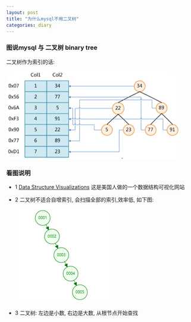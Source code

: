 ```yaml
---
layout: post
title: "为什么mysql不用二叉树"
categories: diary
---
```


### 图说mysql 与 二叉树 binary tree

二叉树作为索引的话:

![binary tree](/images/mysql/binary-tree.png)

### 看图说明

- 1 [Data Structure Visualizations](https://www.cs.usfca.edu/~galles/visualization/Algorithms.html) 这是美国人做的一个数据结构可视化网站
- 2 二叉树不适合自增索引, 会扫描全部的索引,效率低, 如下图:

    ![auto increment](/images/mysql/binary-tree-auto-increment.png)

- 3 二叉树: 左边是小数, 右边是大数, 从根节点开始查找
